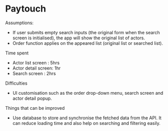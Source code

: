 # Paytouch

Assumptions:
- If user submits empty search inputs (the original form when the search screen is initialised), the app will show the original list of actors.
- Order function applies on the appeared list (original list or searched list).

Time spent
- Actor list screen : 5hrs
- Actor detail screen: 1hr
- Search screen : 2hrs

Difficulties
- UI customisation such as the order drop-down menu, search screen and actor detail popup.

Things that can be improved
- Use database to store and synchronise the fetched data from the API. It can reduce loading time and also help on searching and filtering easily.
